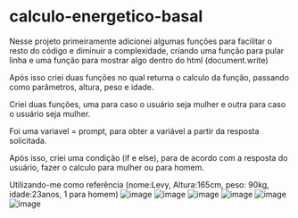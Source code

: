 # calculo-energetico-basal
Nesse projeto primeiramente adicionei algumas funções para facilitar o resto do código e diminuir a complexidade, criando uma função para pular linha e uma função para mostrar algo dentro do html (document.write)

Após isso criei duas funções no qual returna o calculo da função, passando como parâmetros, altura, peso e idade.

Criei duas funções, uma para caso o usuário seja mulher e outra para caso o usuário seja mulher.

Foi uma variavel = prompt, para obter a variável a partir da resposta solicitada.

Após isso, criei uma condição (if e else), para de acordo com a resposta do usuário, fazer o calculo para mulher ou para homem.

Utilizando-me como referência (nome:Levy, Altura:165cm, peso: 90kg, idade:23anos, 1 para homem)
![image](https://user-images.githubusercontent.com/125529065/232651934-e07bf320-19b6-4d64-b38b-3731c3c3c4af.png)
![image](https://user-images.githubusercontent.com/125529065/232651997-118a0d64-9cc5-4e3f-b0e7-24937f6fb950.png)
![image](https://user-images.githubusercontent.com/125529065/232652048-131b0fb8-f5f6-4561-8260-e72742bdb6f5.png)
![image](https://user-images.githubusercontent.com/125529065/232652102-6f16e13d-5ec8-4358-af75-6a9760f71c39.png)
![image](https://user-images.githubusercontent.com/125529065/232652191-d7ccfc31-644f-4022-92a3-564bce7272fd.png)
![image](https://user-images.githubusercontent.com/125529065/232652225-5fdaf3ad-c111-449e-8c8c-507b26dee449.png)



